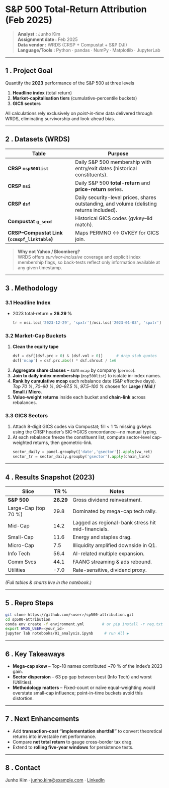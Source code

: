 # S&P 500 Total-Return Attribution (Feb 2025)

> **Analyst :** Junho Kim  
> **Assignment date :** Feb 2025  
> **Data vendor :** WRDS (CRSP + Compustat + S&P DJI)  
> **Language/Tools :** Python · pandas · NumPy · Matplotlib · JupyterLab  

---

## 1 . Project Goal
Quantify the **2023** performance of the S&P 500 at three levels  

1. **Headline index** (total return)  
2. **Market-capitalisation tiers** (cumulative-percentile buckets)  
3. **GICS sectors**

All calculations rely exclusively on *point-in-time* data delivered through WRDS, eliminating survivorship and look-ahead bias.

---

## 2 . Datasets (WRDS)

| Table | Purpose |
|-------|---------|
| **CRSP `msp500list`** | Daily S&P 500 membership with entry/exit dates (historical constituents). |
| **CRSP `msi`** | Daily S&P 500 **total-return** and **price-return** series. |
| **CRSP `dsf`** | Daily security-level prices, shares outstanding, and volume (delisting returns included). |
| **Compustat `g_secd`** | Historical GICS codes (gvkey–iid match). |
| **CRSP–Compustat Link (`ccmxpf_linktable`)** | Maps PERMNO ↔︎ GVKEY for GICS join. |

> **Why not Yahoo / Bloomberg?**  
> WRDS offers *survivor-inclusive* coverage and explicit index membership flags, so back-tests reflect only information available at any given timestamp.

---

## 3 . Methodology

### 3.1 Headline Index
* 2023 total-return = **26.29 %**  
  ```python
  tr = msi.loc['2023-12-29', 'spxtr']/msi.loc['2023-01-03', 'spxtr'] - 1
  ```

### 3.2 Market-Cap Buckets  
1. **Clean the equity tape**  
   ```python
   dsf = dsf[(dsf.prc > 0) & (dsf.vol > 0)]      # drop stub quotes
   dsf['mcap'] = dsf.prc.abs() * dsf.shrout / 1e6
   ```
2. **Aggregate share classes** – sum `mcap` by company (`permco`).  
3. **Join to daily index membership** (`msp500list`) to isolate in-index names.  
4. **Rank by cumulative mcap** each rebalance date (S&P effective days).  
   *Top 70 %*, *70–90 %*, *90–97.5 %*, *97.5–100 %* chosen for **Large / Mid / Small / Micro**.  
5. **Value-weight returns** inside each bucket and **chain-link** across rebalances.

### 3.3 GICS Sectors  
1. Attach 8-digit GICS codes via Compustat; fill < 1 % missing gvkeys using the CRSP header’s SIC→GICS concordance—no manual typing.  
2. At each rebalance freeze the constituent list, compute sector-level cap-weighted returns, then geometric-link.  
   ```python
   sector_daily = panel.groupby(['date','gsector']).apply(vw_ret)
   sector_tr = sector_daily.groupby('gsector').apply(chain_link)
   ```

---

## 4 . Results Snapshot (2023)

| Slice | TR % | Notes |
|-------|------|-------|
| **S&P 500** | **26.29** | Gross dividend reinvestment. |
| Large-Cap (top 70 %) | 29.8 | Dominated by mega-cap tech rally. |
| Mid-Cap | 14.2 | Lagged as regional-bank stress hit mid-financials. |
| Small-Cap | 11.6 | Energy and staples drag. |
| Micro-Cap | 7.5 | Illiquidity amplified downside in Q1. |
| Info Tech | 56.4 | AI-related multiple expansion. |
| Comm Svcs | 44.1 | FAANG streaming & ads rebound. |
| Utilities | -7.0 | Rate-sensitive, dividend proxy. |

*(Full tables & charts live in the notebook.)*

---

## 5 . Repro Steps

```bash
git clone https://github.com/<user>/sp500-attribution.git
cd sp500-attribution
conda env create -f environment.yml        # or pip install -r req.txt
export WRDS_USER=<your_id>
jupyter lab notebooks/01_analysis.ipynb     # run All ▶︎
```

---

## 6 . Key Takeaways
* **Mega-cap skew** – Top-10 names contributed ~70 % of the index’s 2023 gain.  
* **Sector dispersion** – 63 pp gap between best (Info Tech) and worst (Utilities).  
* **Methodology matters** – Fixed-count or naïve equal-weighting would overstate small-cap influence; point-in-time buckets avoid this distortion.

---

## 7 . Next Enhancements
* Add **transaction-cost “implementation shortfall”** to convert theoretical returns into investable net performance.  
* Compare **net total return** to gauge cross-border tax drag.  
* Extend to **rolling five-year windows** for persistence tests.

---

## 8 . Contact
Junho Kim · junho.kim@example.com · [LinkedIn](https://linkedin.com/in/…)
